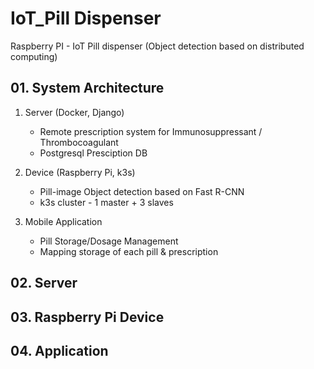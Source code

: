 # IoT_Pill Dispenser
Raspberry PI - IoT Pill dispenser (Object detection based on distributed computing) 


## 01. System Architecture

1. Server (Docker, Django)

   - Remote prescription system for Immunosuppressant / Thrombocoagulant
   - Postgresql Presciption DB

2. Device (Raspberry Pi, k3s)
    - Pill-image Object detection based on Fast R-CNN
    - k3s cluster - 1 master + 3 slaves

3. Mobile Application 
   - Pill Storage/Dosage Management
    - Mapping storage of each pill & prescription 

## 02. Server
## 03. Raspberry Pi Device
## 04. Application
